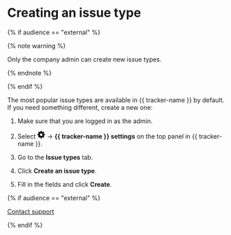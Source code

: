 # Creating an issue type

{% if audience == "external" %}

{% note warning %}

Only the company admin can create new issue types.

{% endnote %}

{% endif %}

The most popular issue types are available in {{ tracker-name }} by default. If you need something different, create a new one:

1. Make sure that you are logged in as the admin.

1. Select ![](../../_assets/tracker/icon-settings.png) → **{{ tracker-name }} settings** on the top panel in {{ tracker-name }}.

1. Go to the **Issue types** tab.

1. Click **Create an issue type**.

1. Fill in the fields and click **Create**.

{% if audience == "external" %}

[Contact support](../troubleshooting.md)

{% endif %}

